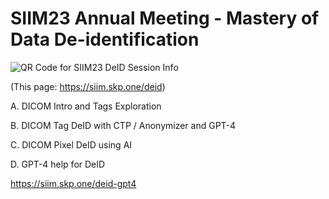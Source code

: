 # SIIM23 Annual Meeting - Mastery of Data De-identification


![QR Code for SIIM23 DeID Session Info](https://github.com/georgezero/siim23-session-data-deidentification/assets/12178283/dad5680e-4ac5-459c-ba1a-a9f39c022679)

(This page: https://siim.skp.one/deid)


A. DICOM Intro and Tags Exploration 



B. DICOM Tag DeID with CTP / Anonymizer and GPT-4



C. DICOM Pixel DeID using AI



D. GPT-4 help for DeID

https://siim.skp.one/deid-gpt4
